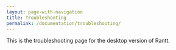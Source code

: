 ```yaml
---
layout: page-with-navigation
title: Troubleshooting
permalink: /documentation/troubleshooting/
---
```


This is the troubleshooting page for the desktop version of Rantt.